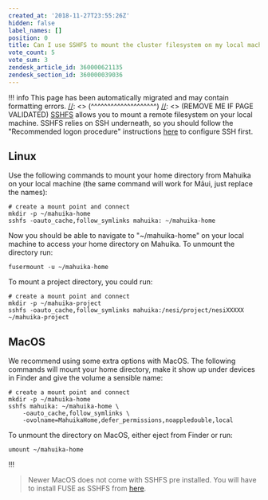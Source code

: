 ```yaml
---
created_at: '2018-11-27T23:55:26Z'
hidden: false
label_names: []
position: 0
title: Can I use SSHFS to mount the cluster filesystem on my local machine?
vote_count: 5
vote_sum: 3
zendesk_article_id: 360000621135
zendesk_section_id: 360000039036
---
```



[//]: <> (REMOVE ME IF PAGE VALIDATED)
[//]: <> (vvvvvvvvvvvvvvvvvvvv)
!!! info
    This page has been automatically migrated and may contain formatting errors.
[//]: <> (^^^^^^^^^^^^^^^^^^^^)
[//]: <> (REMOVE ME IF PAGE VALIDATED)
[SSHFS](https://github.com/libfuse/sshfs) allows you to mount a remote
filesystem on your local machine. SSHFS relies on SSH underneath, so you
should follow the "Recommended logon procedure" instructions
[here](https://support.nesi.org.nz/hc/en-gb/articles/360000161315-Logging-in-to-the-HPCs)
to configure SSH first.

## Linux

Use the following commands to mount your home directory from Mahuika on
your local machine (the same command will work for Māui, just replace
the names):

    # create a mount point and connect
    mkdir -p ~/mahuika-home
    sshfs -oauto_cache,follow_symlinks mahuika: ~/mahuika-home

Now you should be able to navigate to "~/mahuika-home" on your local
machine to access your home directory on Mahuika. To unmount the
directory run:

    fusermount -u ~/mahuika-home

To mount a project directory, you could run:

    # create a mount point and connect
    mkdir -p ~/mahuika-project
    sshfs -oauto_cache,follow_symlinks mahuika:/nesi/project/nesiXXXXX ~/mahuika-project

## MacOS

We recommend using some extra options with MacOS. The following commands
will mount your home directory, make it show up under devices in Finder
and give the volume a sensible name:

    # create a mount point and connect
    mkdir -p ~/mahuika-home
    sshfs mahuika: ~/mahuika-home \
        -oauto_cache,follow_symlinks \
        -ovolname=MahuikaHome,defer_permissions,noappledouble,local 

To unmount the directory on MacOS, either eject from Finder or run:

    umount ~/mahuika-home
!!!
>
> Newer MacOS does not come with SSHFS pre installed. You will have to
> install FUSE as SSHFS from [here](https://osxfuse.github.io/).
